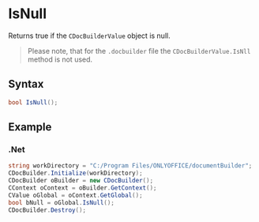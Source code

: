 # IsNull

Returns true if the `CDocBuilderValue` object is null.

> Please note, that for the `.docbuilder` file the `CDocBuilderValue.IsNll` method is not used.

## Syntax

```cs
bool IsNull();
```

## Example

### .Net

```cs
string workDirectory = "C:/Program Files/ONLYOFFICE/documentBuilder";
CDocBuilder.Initialize(workDirectory);
CDocBuilder oBuilder = new CDocBuilder();
CContext oContext = oBuilder.GetContext();
CValue oGlobal = oContext.GetGlobal();
bool bNull = oGlobal.IsNull();
CDocBuilder.Destroy();
```
